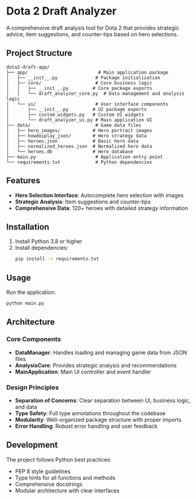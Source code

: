 # Dota 2 Draft Analyzer

A comprehensive draft analysis tool for Dota 2 that provides strategic advice, item suggestions, and counter-tips based on hero selections.

## Project Structure

```
dota2-draft-app/
├── app/                          # Main application package
│   ├── __init__.py              # Package initialization
│   ├── core/                    # Core business logic
│   │   ├── __init__.py         # Core package exports
│   │   └── draft_analyzer_core.py  # Data management and analysis logic
│   └── ui/                      # User interface components
│       ├── __init__.py         # UI package exports
│       ├── custom_widgets.py   # Custom UI widgets
│       └── draft_analyzer_ui.py # Main application UI
├── data/                        # Game data files
│   ├── hero_images/            # Hero portrait images
│   ├── howdoiplay_json/        # Hero strategy data
│   ├── heroes.json             # Basic hero data
│   ├── normalized_heroes.json  # Normalized hero data
│   └── heroes.db               # Hero database
├── main.py                      # Application entry point
└── requirements.txt             # Python dependencies
```

## Features

- **Hero Selection Interface**: Autocomplete hero selection with images
- **Strategic Analysis**: Item suggestions and counter-tips
- **Comprehensive Data**: 120+ heroes with detailed strategy information

## Installation

1. Install Python 3.8 or higher
2. Install dependencies:
   ```bash
   pip install -r requirements.txt
   ```

## Usage

Run the application:
```bash
python main.py
```

## Architecture

### Core Components

- **DataManager**: Handles loading and managing game data from JSON files
- **AnalysisCore**: Provides strategic analysis and recommendations
- **MainApplication**: Main UI controller and event handler

### Design Principles

- **Separation of Concerns**: Clear separation between UI, business logic, and data
- **Type Safety**: Full type annotations throughout the codebase
- **Modularity**: Well-organized package structure with proper imports
- **Error Handling**: Robust error handling and user feedback

## Development

The project follows Python best practices:
- PEP 8 style guidelines
- Type hints for all functions and methods
- Comprehensive docstrings
- Modular architecture with clear interfaces

